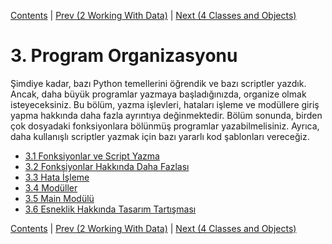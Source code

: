 [Contents](../Contents.md) \| [Prev (2 Working With Data)](../02_Working_with_data/00_Overview.md) \| [Next (4 Classes and Objects)](../04_Classes_objects/00_Overview.md)

# 3. Program Organizasyonu

Şimdiye kadar, bazı Python temellerini öğrendik ve bazı scriptler yazdık.
Ancak, daha büyük programlar yazmaya başladığınızda, organize olmak isteyeceksiniz.
Bu bölüm, yazma işlevleri, hataları işleme ve modüllere giriş yapma hakkında
daha fazla ayrıntıya değinmektedir. Bölüm sonunda, birden çok dosyadaki fonksiyonlara
bölünmüş programlar yazabilmelisiniz. Ayrıca, daha kullanışlı scriptler yazmak için bazı 
yararlı kod şablonları vereceğiz.

* [3.1 Fonksiyonlar ve Script Yazma](01_Script.md)
* [3.2 Fonksiyonlar Hakkında Daha Fazlası](02_More_functions.md)
* [3.3 Hata İşleme](03_Error_checking.md)
* [3.4 Modüller](04_Modules.md)
* [3.5 Main Modülü](05_Main_module.md)
* [3.6 Esneklik Hakkında Tasarım Tartışması](06_Design_discussion.md)

[Contents](../Contents.md) \| [Prev (2 Working With Data)](../02_Working_with_data/00_Overview.md) \| [Next (4 Classes and Objects)](../04_Classes_objects/00_Overview.md)

